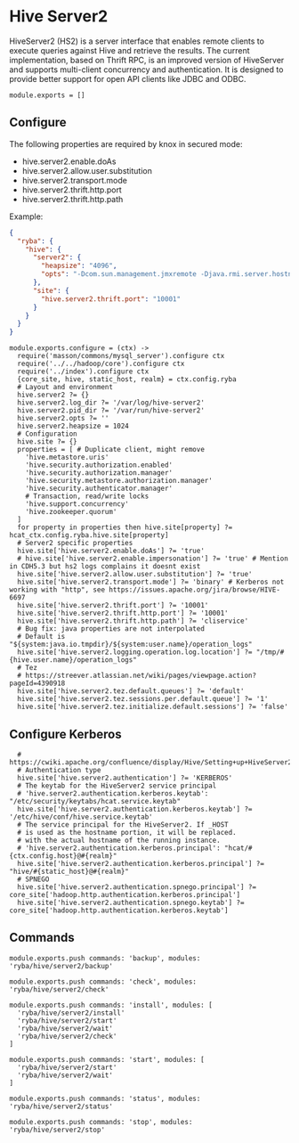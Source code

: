 
# Hive Server2

HiveServer2 (HS2) is a server interface that enables remote clients to execute
queries against Hive and retrieve the results. The current implementation, based
on Thrift RPC, is an improved version of HiveServer and supports multi-client
concurrency and authentication. It is designed to provide better support for
open API clients like JDBC and ODBC.

    module.exports = []

## Configure

The following properties are required by knox in secured mode:

*   hive.server2.enable.doAs
*   hive.server2.allow.user.substitution
*   hive.server2.transport.mode
*   hive.server2.thrift.http.port
*   hive.server2.thrift.http.path

Example:

```json
{
  "ryba": {
    "hive": {
      "server2": {
        "heapsize": "4096",
        "opts": "-Dcom.sun.management.jmxremote -Djava.rmi.server.hostname=130.98.196.54 -Dcom.sun.management.jmxremote.rmi.port=9526 -Dcom.sun.management.jmxremote.port=9526 -Dcom.sun.management.jmxremote.authenticate=false -Dcom.sun.management.jmxremote.ssl=false"
      },
      "site": {
        "hive.server2.thrift.port": "10001"
      }
    }
  }
}
```

    module.exports.configure = (ctx) ->
      require('masson/commons/mysql_server').configure ctx
      require('../../hadoop/core').configure ctx
      require('../index').configure ctx
      {core_site, hive, static_host, realm} = ctx.config.ryba
      # Layout and environment
      hive.server2 ?= {}
      hive.server2.log_dir ?= '/var/log/hive-server2'
      hive.server2.pid_dir ?= '/var/run/hive-server2'
      hive.server2.opts ?= ''
      hive.server2.heapsize = 1024
      # Configuration
      hive.site ?= {}
      properties = [ # Duplicate client, might remove
        'hive.metastore.uris'
        'hive.security.authorization.enabled'
        'hive.security.authorization.manager'
        'hive.security.metastore.authorization.manager'
        'hive.security.authenticator.manager'
        # Transaction, read/write locks
        'hive.support.concurrency'
        'hive.zookeeper.quorum'
      ]
      for property in properties then hive.site[property] ?= hcat_ctx.config.ryba.hive.site[property]
      # Server2 specific properties
      hive.site['hive.server2.enable.doAs'] ?= 'true'
      # hive.site['hive.server2.enable.impersonation'] ?= 'true' # Mention in CDH5.3 but hs2 logs complains it doesnt exist
      hive.site['hive.server2.allow.user.substitution'] ?= 'true'
      hive.site['hive.server2.transport.mode'] ?= 'binary' # Kerberos not working with "http", see https://issues.apache.org/jira/browse/HIVE-6697
      hive.site['hive.server2.thrift.port'] ?= '10001'
      hive.site['hive.server2.thrift.http.port'] ?= '10001'
      hive.site['hive.server2.thrift.http.path'] ?= 'cliservice'
      # Bug fix: java properties are not interpolated
      # Default is "${system:java.io.tmpdir}/${system:user.name}/operation_logs"
      hive.site['hive.server2.logging.operation.log.location'] ?= "/tmp/#{hive.user.name}/operation_logs"
      # Tez
      # https://streever.atlassian.net/wiki/pages/viewpage.action?pageId=4390918
      hive.site['hive.server2.tez.default.queues'] ?= 'default'
      hive.site['hive.server2.tez.sessions.per.default.queue'] ?= '1'
      hive.site['hive.server2.tez.initialize.default.sessions'] ?= 'false'

## Configure Kerberos

      # https://cwiki.apache.org/confluence/display/Hive/Setting+up+HiveServer2
      # Authentication type
      hive.site['hive.server2.authentication'] ?= 'KERBEROS'
      # The keytab for the HiveServer2 service principal
      # 'hive.server2.authentication.kerberos.keytab': "/etc/security/keytabs/hcat.service.keytab"
      hive.site['hive.server2.authentication.kerberos.keytab'] ?= '/etc/hive/conf/hive.service.keytab'
      # The service principal for the HiveServer2. If _HOST
      # is used as the hostname portion, it will be replaced.
      # with the actual hostname of the running instance.
      # 'hive.server2.authentication.kerberos.principal': "hcat/#{ctx.config.host}@#{realm}"
      hive.site['hive.server2.authentication.kerberos.principal'] ?= "hive/#{static_host}@#{realm}"
      # SPNEGO
      hive.site['hive.server2.authentication.spnego.principal'] ?= core_site['hadoop.http.authentication.kerberos.principal']
      hive.site['hive.server2.authentication.spnego.keytab'] ?= core_site['hadoop.http.authentication.kerberos.keytab']
      

## Commands

    module.exports.push commands: 'backup', modules: 'ryba/hive/server2/backup'

    module.exports.push commands: 'check', modules: 'ryba/hive/server2/check'

    module.exports.push commands: 'install', modules: [
      'ryba/hive/server2/install'
      'ryba/hive/server2/start'
      'ryba/hive/server2/wait'
      'ryba/hive/server2/check'
    ]

    module.exports.push commands: 'start', modules: [
      'ryba/hive/server2/start'
      'ryba/hive/server2/wait'
    ]

    module.exports.push commands: 'status', modules: 'ryba/hive/server2/status'

    module.exports.push commands: 'stop', modules: 'ryba/hive/server2/stop'




